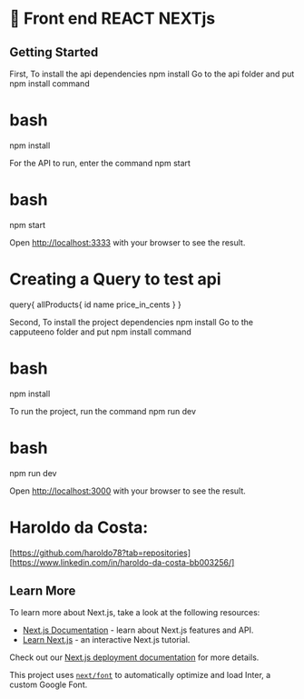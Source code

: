 

# 🚀 Front end REACT NEXTjs

## Getting Started

First, To install the api dependencies npm install
Go to the api folder and put npm install command
# bash
npm install 

For the API to run, enter the command npm start
# bash
npm start 

Open [http://localhost:3333](http://localhost:3333) with your browser to see the result.

# Creating a Query to test api
query{
  allProducts{
    id
    name
    price_in_cents
  }
}

Second, To install the project dependencies npm install
Go to the capputeeno folder and put npm install command
# bash
npm install 

To run the project, run the command npm run dev
# bash
npm run dev

Open [http://localhost:3000](http://localhost:3000) with your browser to see the result.

# Haroldo da Costa: 
[https://github.com/haroldo78?tab=repositories]
[https://www.linkedin.com/in/haroldo-da-costa-bb003256/]

## Learn More

To learn more about Next.js, take a look at the following resources:

- [Next.js Documentation](https://nextjs.org/docs) - learn about Next.js features and API.
- [Learn Next.js](https://nextjs.org/learn) - an interactive Next.js tutorial.

Check out our [Next.js deployment documentation](https://nextjs.org/docs/deployment) for more details.

This project uses [`next/font`](https://nextjs.org/docs/basic-features/font-optimization) to automatically optimize and load Inter, a custom Google Font.